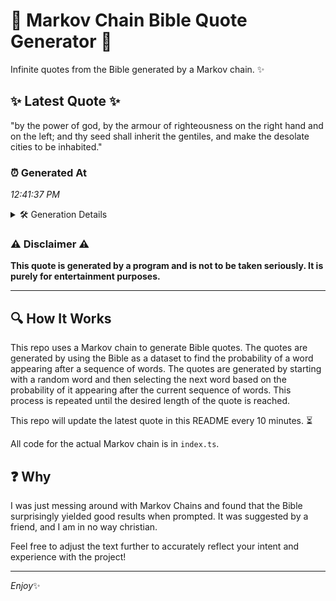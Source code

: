 # 📖 Markov Chain Bible Quote Generator 📖

Infinite quotes from the Bible generated by a Markov chain. ✨

## ✨ Latest Quote ✨
"by the power of god, by the armour of righteousness on the right hand and on the left; and thy seed shall inherit the gentiles, and make the desolate cities to be inhabited."

### ⏰ Generated At
*12:41:37 PM*

<details>
    <summary>🛠️ Generation Details</summary>
    <p>
        <strong>🌱 Seed:</strong> by<br>
        <strong>🔄 Iterations:</strong> 32<br>
        <strong>📜 Context History:</strong><br>[ by ]: the<br>[ by, the ]: power<br>[ by, the, power ]: of<br>[ by, the, power, of ]: god,<br>[ by, the, power, of, god, ]: by<br>[ by, the, power, of, god,, by ]: the<br>[ the, power, of, god,, by, the ]: armour<br>[ power, of, god,, by, the, armour ]: of<br>[ of, god,, by, the, armour, of ]: righteousness<br>[ god,, by, the, armour, of, righteousness ]: on<br>[ by, the, armour, of, righteousness, on ]: the<br>[ the, armour, of, righteousness, on, the ]: right<br>[ armour, of, righteousness, on, the, right ]: hand<br>[ of, righteousness, on, the, right, hand ]: and<br>[ righteousness, on, the, right, hand, and ]: on<br>[ on, the, right, hand, and, on ]: the<br>[ the, right, hand, and, on, the ]: left;<br>[ right, hand, and, on, the, left; ]: and<br>[ hand, and, on, the, left;, and ]: thy<br>[ and, on, the, left;, and, thy ]: seed<br>[ on, the, left;, and, thy, seed ]: shall<br>[ the, left;, and, thy, seed, shall ]: inherit<br>[ left;, and, thy, seed, shall, inherit ]: the<br>[ and, thy, seed, shall, inherit, the ]: gentiles,<br>[ thy, seed, shall, inherit, the, gentiles, ]: and<br>[ seed, shall, inherit, the, gentiles,, and ]: make<br>[ shall, inherit, the, gentiles,, and, make ]: the<br>[ inherit, the, gentiles,, and, make, the ]: desolate<br>[ the, gentiles,, and, make, the, desolate ]: cities<br>[ gentiles,, and, make, the, desolate, cities ]: to<br>[ and, make, the, desolate, cities, to ]: be<br>[ make, the, desolate, cities, to, be ]: inhabited.<br>
    </p>
</details>

### ⚠️ Disclaimer ⚠️
**This quote is generated by a program and is not to be taken seriously. It is purely for entertainment purposes.**

---

## 🔍 How It Works

This repo uses a Markov chain to generate Bible quotes. The quotes are generated by using the Bible as a dataset to find the probability of a word appearing after a sequence of words. The quotes are generated by starting with a random word and then selecting the next word based on the probability of it appearing after the current sequence of words. This process is repeated until the desired length of the quote is reached.

This repo will update the latest quote in this README every 10 minutes. ⏳

All code for the actual Markov chain is in `index.ts`.

## ❓ Why

I was just messing around with Markov Chains and found that the Bible surprisingly yielded good results when prompted. 
It was suggested by a friend, and I am in no way christian.

Feel free to adjust the text further to accurately reflect your intent and experience with the project!

---

*Enjoy*✨
